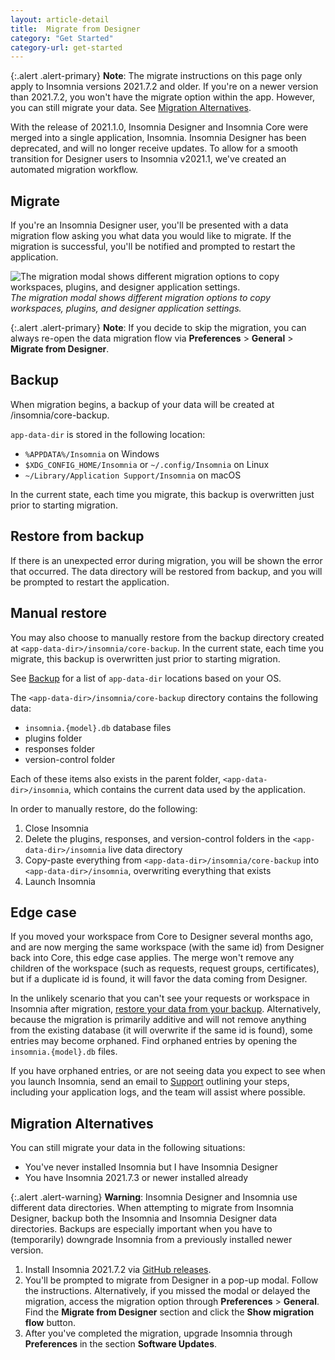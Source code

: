 ```yaml
---
layout: article-detail
title:  Migrate from Designer
category: "Get Started"
category-url: get-started
---
```


{:.alert .alert-primary}
**Note**: The migrate instructions on this page only apply to Insomnia versions 2021.7.2 
and older. If you're on a newer version than 2021.7.2, you won't have the migrate option within the app. However, you can still migrate your data. See [Migration Alternatives](#migration-alternatives).

With the release of 2021.1.0, Insomnia Designer and Insomnia Core were merged into a single application, Insomnia. Insomnia Designer has been deprecated, and will no longer receive updates. To allow for a smooth transition for Designer users to Insomnia v2021.1, we've created an automated migration workflow.

## Migrate

If you're an Insomnia Designer user, you'll be presented with a data migration flow asking you what data you would like to migrate. If the migration is successful, you'll be notified and prompted to restart the application.

![The migration modal shows different migration options to copy workspaces, plugins, and designer application settings.](/assets/images/migration-modal.png)
_The migration modal shows different migration options to copy workspaces, plugins, and designer application settings._

{:.alert .alert-primary}
**Note**: If you decide to skip the migration, you can always re-open the data migration flow via **Preferences** > **General** >  **Migrate from Designer**.

## Backup

When migration begins, a backup of your data will be created at <app-data-dir>/insomnia/core-backup.

`app-data-dir` is stored in the following location:

* `%APPDATA%/Insomnia` on Windows
* `$XDG_CONFIG_HOME/Insomnia` or `~/.config/Insomnia` on Linux
* `~/Library/Application Support/Insomnia` on macOS

In the current state, each time you migrate, this backup is overwritten just prior to starting migration.

## Restore from backup

If there is an unexpected error during migration, you will be shown the error that occurred. The data directory will be restored from backup, and you will be prompted to restart the application.

## Manual restore

You may also choose to manually restore from the backup directory created at `<app-data-dir>/insomnia/core-backup`. In the current state, each time you migrate, this backup is overwritten just prior to starting migration.

See [Backup](#backup) for a list of `app-data-dir` locations based on your OS.

The `<app-data-dir>/insomnia/core-backup` directory contains the following data:

* `insomnia.{model}.db` database files
* plugins folder
* responses folder
* version-control folder

Each of these items also exists in the parent folder, `<app-data-dir>/insomnia`, which contains the current data used by the application.

In order to manually restore, do the following:

1. Close Insomnia
2. Delete the plugins, responses, and version-control folders in the `<app-data-dir>/insomnia` live data directory
3. Copy-paste everything from `<app-data-dir>/insomnia/core-backup` into `<app-data-dir>/insomnia`, overwriting everything that exists
4. Launch Insomnia

## Edge case

If you moved your workspace from Core to Designer several months ago, and are now merging the same workspace (with the same id) from Designer back into Core, this edge case applies. The merge won't remove any children of the workspace (such as requests, request groups, certificates), but if a duplicate id is found, it will favor the data coming from Designer.

In the unlikely scenario that you can't see your requests or workspace in Insomnia after migration, [restore your data from your backup](#restore-from-backup). Alternatively, because the migration is primarily additive and will not remove anything from the existing database (it will overwrite if the same id is found), some entries may become orphaned. Find orphaned entries by opening the `insomnia.{model}.db` files.

If you have orphaned entries, or are not seeing data you expect to see when you launch Insomnia, send an email to [Support](mailto:support@insomnia.rest) outlining your steps, including your application logs, and the team will assist where possible.

## Migration Alternatives

You can still migrate your data in the following situations:

* You've never installed Insomnia but I have Insomnia Designer
* You have Insomnia 2021.7.3 or newer installed already

{:.alert .alert-warning}
**Warning**: Insomnia Designer and Insomnia use different data directories. When attempting to migrate from Insomnia Designer, backup both the Insomnia and Insomnia Designer data directories. Backups are especially important when you have to (temporarily) downgrade Insomnia from a previously installed newer version.

1. Install Insomnia 2021.7.2 via [GitHub releases](https://github.com/Kong/insomnia/releases/tag/core%402021.7.2).
2. You'll be prompted to migrate from Designer in a pop-up modal. Follow the instructions. Alternatively, if you missed the modal or delayed the migration, access the migration option through **Preferences** > **General**. Find the **Migrate from Designer** section and click the **Show migration flow** button.
3. After you've completed the migration, upgrade Insomnia through **Preferences** in the section **Software Updates**.
